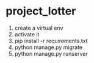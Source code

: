 # project_lotter

1. create a virtual env
2. activate it
3. pip install -r requirements.txt
4. python manage.py migrate
5. python manage.py runserver
